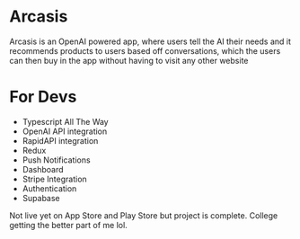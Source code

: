 # Arcasis
Arcasis is an OpenAI powered app, where users tell the AI their needs and it recommends products to users based off conversations, which the users can then buy in the app without having to visit any other website

# For Devs
- Typescript All The Way
- OpenAI API integration
- RapidAPI integration
- Redux
- Push Notifications
- Dashboard
- Stripe Integration
- Authentication
- Supabase

Not live yet on App Store and Play Store but project is complete. College getting the better part of me lol.

